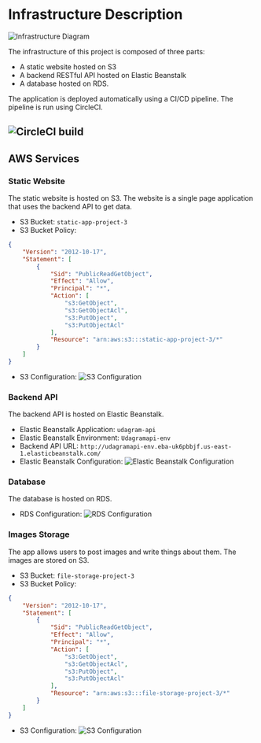 # Infrastructure Description

![Infrastructure Diagram](../screenshots/infrastructure_diagram.png)

The infrastructure of this project is composed of three parts:
- A static website hosted on S3
- A backend RESTful API hosted on Elastic Beanstalk
- A database hosted on RDS.

The application is deployed automatically using a CI/CD pipeline. The pipeline is run using CircleCI.

![CircleCI build](../screenshots/circleci_build.png)
---
## AWS Services

### Static Website
The static website is hosted on S3. The website is a single page application that uses the backend API to get data.

- S3 Bucket: `static-app-project-3`
- S3 Bucket Policy:
```json
{
    "Version": "2012-10-17",
    "Statement": [
        {
            "Sid": "PublicReadGetObject",
            "Effect": "Allow",
            "Principal": "*",
            "Action": [
                "s3:GetObject",
                "s3:GetObjectAcl",
                "s3:PutObject",
                "s3:PutObjectAcl"
            ],
            "Resource": "arn:aws:s3:::static-app-project-3/*"
        }
    ]
}
```
- S3 Configuration:
![S3 Configuration](../screenshots/S3_app_config.png)

### Backend API
The backend API is hosted on Elastic Beanstalk.

- Elastic Beanstalk Application: `udagram-api`
- Elastic Beanstalk Environment: `Udagramapi-env`
- Backend API URL: `http://udagramapi-env.eba-uk6pbbjf.us-east-1.elasticbeanstalk.com/`
- Elastic Beanstalk Configuration:
![Elastic Beanstalk Configuration](../screenshots/EB_config.png)


### Database
The database is hosted on RDS.

- RDS Configuration:
![RDS Configuration](../screenshots/RDS_config.png)

### Images Storage
The app allows users to post images and write things about them. The images are stored on S3.

- S3 Bucket: `file-storage-project-3`
- S3 Bucket Policy:
```json
{
    "Version": "2012-10-17",
    "Statement": [
        {
            "Sid": "PublicReadGetObject",
            "Effect": "Allow",
            "Principal": "*",
            "Action": [
                "s3:GetObject",
                "s3:GetObjectAcl",
                "s3:PutObject",
                "s3:PutObjectAcl"
            ],
            "Resource": "arn:aws:s3:::file-storage-project-3/*"
        }
    ]
}
```
- S3 Configuration:
![S3 Configuration](../screenshots/S3_storage_config.png)
